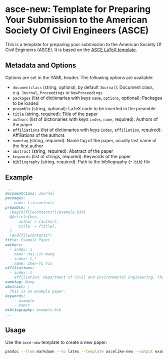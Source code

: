 # asce-new: Template for Preparing Your Submission to the American Society Of Civil Engineers (ASCE)

This is a template for preparing your submission to the American Society Of Civil Engineers (ASCE). It is based on the [ASCE LaTeX template](https://www.overleaf.com/latex/templates/template-for-preparing-your-submission-to-the-american-society-of-civil-engineers-asce/pbwcqsvndpty/).

## Metadata and Options

Options are set in the YAML header. The following options are available:

- `documentclass` (string, optional, by default `Journal`): Document class, e.g. `Journal`, `Proceedings` or `NewProceedings`
- `packages` (list of dictionaries with keys `name`, `options`, optional): Packages to be loaded
- `preamble` (string, optional): LaTeX code to be inserted in the preamble
- `title` (string, required): Title of the paper
- `authors` (list of dictionaries with keys `index`, `name`, required): Authors of the paper
- `affiliations` (list of dictionaries with keys `index`, `affiliation`, required): Affiliations of the authors
- `nametag` (string, required): Name tag of the paper, usually last name of the first author
- `abstract` (string, required): Abstract of the paper
- `keywords` (list of strings, required): Keywords of the paper
- `bibliography` (string, required): Path to the bibliography (`*.bib`) file

## Example

```markdown
---
documentclass: Journal
packages:
  - name: filecontents
preamble: |
  \begin{filecontents*}{example.bib}
  @Article{key,
      author = {author},
      title  = {title},
  }
  \end{filecontents*}
title: Example Paper
authors:
  - index: 1
    name: Hai-Lin Wang
  - index: 1,*
    name: Zhen-Yu Yin
affiliations:
  - index: 1
    affiliation: Department of Civil and Environmental Engineering, The Hong Kong Polytechnic University, Hong Kong, China
nametag: Wang
abstract: |
  This is an example paper.
keywords:
    - example
    - paper
bibliography: example.bib
...
```

## Usage

Use the `asce-new` template to create a new paper:

```bash
pandoc --from markdown --to latex --template ascelike-new --output example.tex example.md
```
